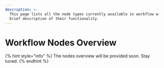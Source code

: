 ```yaml
---
description: >-
  This page lists all the node types currently available in workflow with a
  brief description of their functionality.
---
```


# Workflow Nodes Overview

{% hint style="info" %}
The nodes overview will be provided soon. Stay tuned.
{% endhint %}

